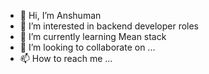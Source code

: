- 👋 Hi, I’m Anshuman
- 👀 I’m interested in backend developer roles
- 🌱 I’m currently learning Mean stack
- 💞️ I’m looking to collaborate on ...
- 📫 How to reach me ...

<!---
Anshuman314/Anshuman314 is a ✨ special ✨ repository because its `README.md` (this file) appears on your GitHub profile.
You can click the Preview link to take a look at your changes.
--->
